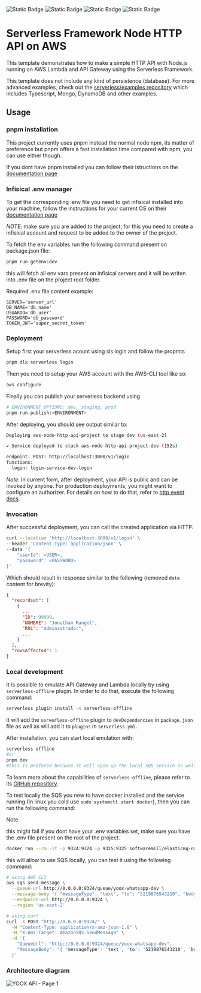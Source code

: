 <!--
title: 'AWS Simple HTTP Endpoint example in NodeJS'
description: 'This template demonstrates how to make a simple HTTP API with Node.js running on AWS Lambda and API Gateway using the Serverless Framework.'
layout: Doc
framework: v3
platform: AWS
language: nodeJS
authorLink: 'https://github.com/serverless'
authorName: 'Serverless, inc.'
authorAvatar: 'https://avatars1.githubusercontent.com/u/13742415?s=200&v=4'
-->

![Static Badge](https://img.shields.io/badge/serverless-black?style=flat&logo=serverless)
![Static Badge](https://img.shields.io/badge/AWS_Lambda-black?style=flat&logo=awslambda)
![Static Badge](https://img.shields.io/badge/SQL_Server-black?style=flat&logo=microsoftsqlserver&logoColor=f0f)
![Static Badge](https://img.shields.io/badge/NodeJS-v20-blue?style=flat&logo=nodedotjs)

# Serverless Framework Node HTTP API on AWS

This template demonstrates how to make a simple HTTP API with Node.js running on AWS Lambda and API Gateway using the Serverless Framework.

This template does not include any kind of persistence (database). For more advanced examples, check out the [serverless/examples repository](https://github.com/serverless/examples/) which includes Typescript, Mongo, DynamoDB and other examples.

## Usage

### pnpm installation

This project currently uses pnpm instead the normal node npm, its matter of preference but pnpm offers a fast installation time compared with npm, you can use either though.

If you dont have pnpm installed you can follow their istructions on the [documentation page](https://pnpm.io/installation)

### Infisical .env manager

To get the corresponding .env file you need to get infisical installed into your machine, follow the instructions for your current OS on their [documentation page](https://infisical.com/docs/cli/overview#installation)

_NOTE_: make sure you are added to the project, for this you need to create a infisical account and request to be added to the owner of the project.

To fetch the env variables run the following command present on package.json file:

```bash
pnpm run getenv:dev
```

this will fetch all env vars present on infisical servers and it will be writen into .env file on the project root folder.

Required .env file content example:

```
SERVER='server_url'
DB_NAME='db_name'
USUARIO='db_user'
PASSWORD='db_password'
TOKEN_JWT='super_secret_token'
```

### Deployment

Setup first your serverless acount using sls login and follow the propmts

```bash
pnpm dlx serverless login
```

Then you need to setup your AWS account with the AWS-CLI tool like so:

```bash
aws configure
```

Finally you can publish your serverless backend using

```bash
# ENVIRONMENT OPTIONS: dev, staging, prod
pnpm run publish:<ENVIRONMENT>
```

After deploying, you should see output similar to:

```bash
Deploying aws-node-http-api-project to stage dev (us-east-2)

✔ Service deployed to stack aws-node-http-api-project-dev (152s)

endpoint: POST: http://localhost:3000/v1/login
functions:
  login: login-service-dev-login
```

_Note_: In current form, after deployment, your API is public and can be invoked by anyone. For production deployments, you might want to configure an authorizer. For details on how to do that, refer to [http event docs](https://www.serverless.com/framework/docs/providers/aws/events/apigateway/).

### Invocation

After successful deployment, you can call the created application via HTTP:

```bash
curl --location 'http://localhost:3000/v1/login' \
--header 'Content-Type: application/json' \
--data '{
    "userId": <USER>,
    "password": <PASSWORD>
}'
```

Which should result in response similar to the following (removed `data` content for brevity):

```json
{
  "recordset": [
    {
      ...
      "ID": 99999,
      "NOMBRE": "Jonathan Rangel",
      "ROL": "Administrador",
      ...
    }
  ],
  "rowsAffected": 1
}
```

### Local development

It is possible to emulate API Gateway and Lambda locally by using `serverless-offline` plugin. In order to do that, execute the following command:

```bash
serverless plugin install -n serverless-offline
```

It will add the `serverless-offline` plugin to `devDependencies` in `package.json` file as well as will add it to `plugins` in `serverless.yml`.

After installation, you can start local emulation with:

```bash
serverless offline
#or
pnpm dev
#this is prefered because it will spin up the local SQS service as well
```

To learn more about the capabilities of `serverless-offline`, please refer to its [GitHub repository](https://github.com/dherault/serverless-offline).

To test locally the SQS you new to have docker installed and the service running (In linux you cold use `sudo systemctl start docker`), then you can run the following command:

> [!NOTE]
> this might fail if you dont have your .env variables set, make sure you have the .env file present on the root of the project.

```bash
docker run --rm -it -p 9324:9324 -p 9325:9325 softwaremill/elasticmq-native
```

this will allow to use SQS locally, you can test it using the following command:

```bash
# using AWS CLI
aws sqs send-message \
  --queue-url http://0.0.0.0:9324/queue/yoox-whatsapp-dev \
  --message-body '{ "messageType": "text", "to": "5219876543210", "body": "Test message" }' \
  --endpoint-url http://0.0.0.0:9324 \
  --region 'us-east-2'

# using curl
curl -X POST "http://0.0.0.0:9324/" \
  -H "Content-Type: application/x-amz-json-1.0" \
  -H "X-Amz-Target: AmazonSQS.SendMessage" \
  -d '{
    "QueueUrl": "http://0.0.0.0:9324/queue/yoox-whatsapp-dev",
    "MessageBody": "{ 'messageType': 'text', 'to': '5219876543210', 'body': 'Test Message' }"
  }'
```

### Architecture diagram

![YOOX API - Page 1](https://github.com/JonathanRangelB/YOOX-serverless/assets/3516336/75bc3855-d6a5-4c5a-8431-28b930b9c059)
